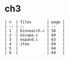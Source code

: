 # ch3

    | n  | files       | page |
    | -: | :-          | -:   |
    | 1  | binsearch.c | 58   |
    | 2  | escape.c    | 60   |
    | 3  | expand.c    | 63   |
    | 4  | itoa        | 64   |
    | 5  |             | 64   |
    | 6  |             | 64   |
